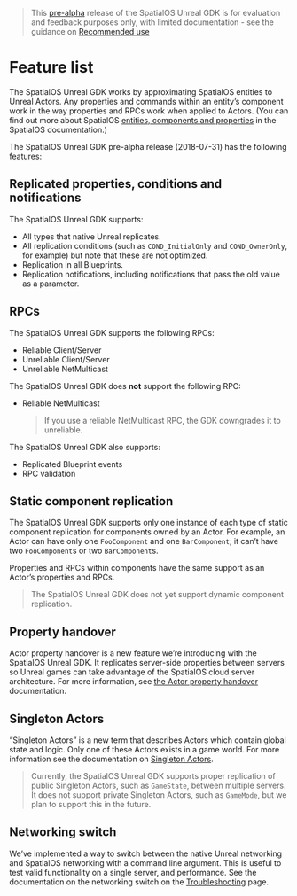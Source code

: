 > This [pre-alpha](https://docs.improbable.io/reference/13.1/shared/release-policy#maturity-stages) release of the SpatialOS Unreal GDK is for evaluation and feedback purposes only, with limited documentation - see the guidance on [Recommended use]({{urlRoot}}/index#recommended-use)

# Feature list

The SpatialOS Unreal GDK works by approximating SpatialOS entities to Unreal Actors. Any properties and commands within an entity’s component work in the way properties and RPCs work when applied to Actors. (You can find out more about SpatialOS [entities, components and properties](https://docs.improbable.io/reference/13.1/shared/concepts/entities) in the SpatialOS documentation.)

The SpatialOS Unreal GDK pre-alpha release (2018-07-31) has the following features:

## Replicated properties, conditions and notifications
The SpatialOS Unreal GDK supports:

* All types that native Unreal replicates.
* All replication conditions (such as `COND_InitialOnly` and `COND_OwnerOnly`, for example) but note that these are not optimized.
* Replication in all Blueprints.
* Replication notifications, including notifications that pass the old value as a parameter.

## RPCs

The SpatialOS Unreal GDK supports the following RPCs:

* Reliable Client/Server
* Unreliable Client/Server
* Unreliable NetMulticast

The SpatialOS Unreal GDK does **not** support the following RPC:

* Reliable NetMulticast
    > If you use a reliable NetMulticast RPC, the GDK downgrades it to unreliable.

The SpatialOS Unreal GDK also supports:

* Replicated Blueprint events
* RPC validation

## Static component replication

The SpatialOS Unreal GDK supports only one instance of each type of static component replication for components owned by an Actor. For example, an Actor can have only one `FooComponent` and one `BarComponent`; it can’t have two `FooComponent`s or two `BarComponent`s.

Properties and RPCs within components have the same support as an Actor’s properties and RPCs.

> The SpatialOS Unreal GDK does not yet support dynamic component replication.

## Property handover

Actor property handover is a new feature we’re introducing with the SpatialOS Unreal GDK. It replicates server-side properties between servers so Unreal games can take advantage of the SpatialOS cloud server architecture. For more information, see [the Actor property handover]({{urlRoot}}/content/handover-between-server-workers) documentation.

## Singleton Actors

“Singleton Actors” is a new term that describes Actors which contain global state and logic.  Only one of these Actors exists in a game world. For more information see the documentation on [Singleton Actors]({{urlRoot}}/content/singleton-actors).

> Currently, the SpatialOS Unreal GDK supports proper replication of public Singleton Actors, such as `GameState`, between multiple servers. It does not support private Singleton Actors, such as `GameMode`, but we plan to support this in the future.

## Networking switch

We’ve implemented a way to switch between the native Unreal networking and SpatialOS networking with a command line argument. This is useful to test valid functionality on a single server, and performance. See the documentation on the networking switch on the [Troubleshooting]({{urlRoot}}/content/troubleshooting) page.
